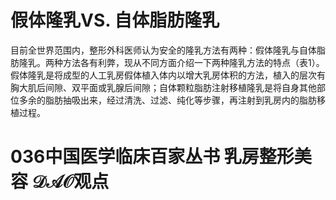 # 假体隆乳VS. 自体脂肪隆乳  
目前全世界范围内，整形外科医师认为安全的隆乳方法有两种：假体隆乳与自体脂肪隆乳。两种方法各有利弊，现从不同方面介绍一下两种隆乳方法的特点（表1）。  
假体隆乳是将成型的人工乳房假体植入体内以增大乳房体积的方法，植入的层次有胸大肌后间隙、双平面或乳腺后间隙；自体颗粒脂肪注射移植隆乳是将自身其他部位多余的脂肪抽吸出来，经过清洗、过滤、纯化等步骤，再注射到乳房内的脂肪移植过程。  
# 036中国医学临床百家丛书 乳房整形美容  $\mathcal{D A O}$观点  

